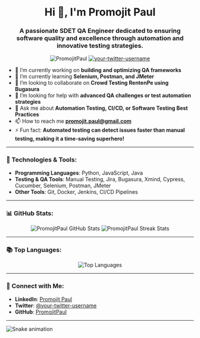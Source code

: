 <!-- Welcome Section -->
<h1 align="center">Hi 👋, I'm Promojit Paul</h1>
<h3 align="center">A passionate SDET QA Engineer dedicated to ensuring software quality and excellence through automation and innovative testing strategies.</h3>

<!-- Profile Views and Social Media Badges -->
<p align="center">
  <img src="https://komarev.com/ghpvc/?username=PromojitPaul&label=Profile%20views&color=0e75b6&style=flat" alt="PromojitPaul" />
  <a href="https://twitter.com/your-twitter-username" target="blank"><img src="https://img.shields.io/twitter/follow/your-twitter-username?logo=twitter&style=for-the-badge" alt="your-twitter-username" /></a>
</p>

<!-- About Me -->
- 🔭 I’m currently working on **building and optimizing QA frameworks**
- 🌱 I’m currently learning **Selenium, Postman, and JMeter**
- 👯 I’m looking to collaborate on **Crowd Testing RentenPe using Bugasura**
- 🤔 I’m looking for help with **advanced QA challenges or test automation strategies**
- 💬 Ask me about **Automation Testing, CI/CD, or Software Testing Best Practices**
- 📫 How to reach me **promojit.paul@gmail.com**
- ⚡ Fun fact: **Automated testing can detect issues faster than manual testing, making it a time-saving superhero!**

---

<!-- Skills Section -->
### 🔧 Technologies & Tools:
- **Programming Languages**: Python, JavaScript, Java
- **Testing & QA Tools**: Manual Testing, Jira, Bugasura, Xmind, Cypress, Cucumber, Selenium, Postman, JMeter
- **Other Tools**: Git, Docker, Jenkins, CI/CD Pipelines

---

<!-- GitHub Stats -->
### 📊 GitHub Stats:
<p align="center">
  <img src="https://github-readme-stats.vercel.app/api?username=PromojitPaul&show_icons=true&theme=radical" alt="PromojitPaul GitHub Stats" />
  <img src="https://github-readme-streak-stats.herokuapp.com/?user=PromojitPaul&theme=radical" alt="PromojitPaul Streak Stats" />
</p>

---

<!-- Top Languages -->
### 📚 Top Languages:
<p align="center">
  <img src="https://github-readme-stats.vercel.app/api/top-langs?username=PromojitPaul&layout=compact&theme=radical" alt="Top Languages" />
</p>

---

<!-- Connect with Me -->
### 🤝 Connect with Me:
- **LinkedIn**: [Promojit Paul](https://www.linkedin.com/in/promojitpaul/)
- **Twitter**: [@your-twitter-username](https://x.com/PromojitPaul)
- **GitHub**: [PromojitPaul](https://github.com/PromojitPaul)

---

<!-- Fun Element -->
![Snake animation](https://github.com/PromojitPaul/PromojitPaul/blob/output/snake.svg)
